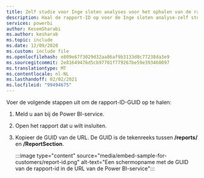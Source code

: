 ```yaml
---
title: Zelf studie voor Inge sloten analyses voor het ophalen van de rapport-ID
description: Haal de rapport-ID op voor de Inge sloten analyse-zelf studies.
services: powerbi
author: KesemSharabi
ms.author: kesharab
ms.topic: include
ms.date: 12/09/2020
ms.custom: include file
ms.openlocfilehash: e809e67f3029d32aa86af9b3133d8c77238da3e9
ms.sourcegitcommit: 2e81649476d5cb97701f779267be59e393460097
ms.translationtype: MT
ms.contentlocale: nl-NL
ms.lasthandoff: 02/02/2021
ms.locfileid: "99494675"
---
```

Voer de volgende stappen uit om de rapport-ID-GUID op te halen:

1. Meld u aan bij de Power BI-service.

2. Open het rapport dat u wilt insluiten.

3. Kopieer de GUID van de URL. De GUID is de tekenreeks tussen **/reports/** en **/ReportSection**.

    :::image type="content" source="media/embed-sample-for-customers/report-id.png" alt-text="Een schermopname met de GUID van de rapport-id in de URL van de Power BI-service":::